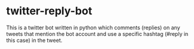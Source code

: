 # twitter-reply-bot
This is a twitter bot written in python which comments (replies) on any tweets that mention the bot account and use a specific hashtag (#reply in this case) in the tweet.
